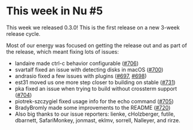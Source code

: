 # This week in Nu #5

This week we released 0.3.0! This is the first release on a new 3-week release cycle. 

Most of our energy was focused on getting the release out and as part of the release, which meant fixing lots of issues:

- landaire made ctrl-c behavior configurable ([#706](https://github.com/nushell/nushell/pull/706))
- svartalf fixed an issue with detecting disks in macOS ([#700](https://github.com/nushell/nushell/pull/700))
- andrasio fixed a few issues with plugins ([#697](https://github.com/nushell/nushell/pull/697), [#698](https://github.com/nushell/nushell/pull/698))
- est31 moved us one more step closer to building on stable ([#731](https://github.com/nushell/nushell/pull/713))
- pka fixed an issue when trying to build without crossterm support ([#704](https://github.com/nushell/nushell/pull/704))
- piotrek-szczygiel fixed usage info for the echo command ([#705](https://github.com/nushell/nushell/pull/705))
- BradyBromly made some improvements to the README ([#720](https://github.com/nushell/nushell/pull/720))
- Also big thanks to our issue reporters: lienke, cHolzberger, futile, dbarnett, SafariMonkey, jonmast, eklmv, sorrell, Nalleyer, and rirze.